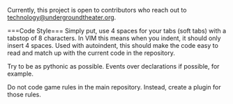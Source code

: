 Currently, this project is open to contributors who reach out to technology@undergroundtheater.org.

===Code Style===
Simply put, use 4 spaces for your tabs (soft tabs) with a tabstop of 8 characters.  In VIM this means when you indent, it should only insert 4 spaces.  Used with autoindent, this should make the code easy to read and match up with the current code in the repository.

Try to be as pythonic as possible.  Events over declarations if possible, for example.  

Do not code game rules in the main repository.  Instead, create a plugin for those rules.
